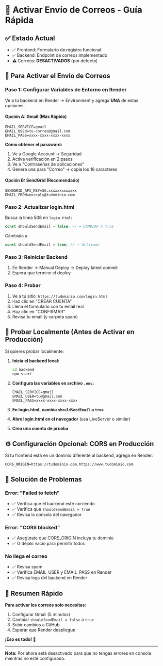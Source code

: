 # 🚀 Activar Envío de Correos - Guía Rápida

## ✅ Estado Actual

- ✅ Frontend: Formulario de registro funcional
- ✅ Backend: Endpoint de correos implementado
- ⚠️ Correos: **DESACTIVADOS** (por defecto)

## 📧 Para Activar el Envío de Correos

### Paso 1: Configurar Variables de Entorno en Render

Ve a tu backend en Render → Environment y agrega **UNA** de estas opciones:

#### Opción A: Gmail (Más Rápido)
```
EMAIL_SERVICE=gmail
EMAIL_USER=tu-correo@gmail.com
EMAIL_PASS=xxxx-xxxx-xxxx-xxxx
```

**Cómo obtener el password:**
1. Ve a Google Account → Seguridad
2. Activa verificación en 2 pasos
3. Ve a "Contraseñas de aplicaciones"
4. Genera una para "Correo" → copia los 16 caracteres

#### Opción B: SendGrid (Recomendado)
```
SENDGRID_API_KEY=SG.xxxxxxxxxxxxx
EMAIL_FROM=noreply@tudominio.com
```

### Paso 2: Actualizar login.html

Busca la línea 508 en `login.html`:

```javascript
const shouldSendEmail = false; // ⬅️ CAMBIAR A true
```

Cámbiala a:
```javascript
const shouldSendEmail = true; // ✅ Activado
```

### Paso 3: Reiniciar Backend

1. En Render → Manual Deploy → Deploy latest commit
2. Espera que termine el deploy

### Paso 4: Probar

1. Ve a tu sitio: `https://tudominio.com/login.html`
2. Haz clic en "CREAR CUENTA"
3. Llena el formulario con tu email real
4. Haz clic en "CONFIRMAR"
5. Revisa tu email (y carpeta spam)

## 🧪 Probar Localmente (Antes de Activar en Producción)

Si quieres probar localmente:

1. **Inicia el backend local:**
   ```bash
   cd backend
   npm start
   ```

2. **Configura las variables en archivo `.env`:**
   ```
   EMAIL_SERVICE=gmail
   EMAIL_USER=tu@gmail.com
   EMAIL_PASS=xxxx-xxxx-xxxx-xxxx
   ```

3. **En login.html, cambia `shouldSendEmail` a `true`**

4. **Abre login.html en el navegador** (usa LiveServer o similar)

5. **Crea una cuenta de prueba**

## ⚙️ Configuración Opcional: CORS en Producción

Si tu frontend está en un dominio diferente al backend, agrega en Render:

```
CORS_ORIGIN=https://tudominio.com,https://www.tudominio.com
```

## 🐛 Solución de Problemas

### Error: "Failed to fetch"
- ✅ Verifica que el backend esté corriendo
- ✅ Verifica que `shouldSendEmail = true`
- ✅ Revisa la consola del navegador

### Error: "CORS blocked"
- ✅ Asegúrate que CORS_ORIGIN incluya tu dominio
- ✅ O déjalo vacío para permitir todos

### No llega el correo
- ✅ Revisa spam
- ✅ Verifica EMAIL_USER y EMAIL_PASS en Render
- ✅ Revisa logs del backend en Render

## 📝 Resumen Rápido

**Para activar los correos solo necesitas:**

1. Configurar Gmail (5 minutos)
2. Cambiar `shouldSendEmail = false` a `true`
3. Subir cambios a GitHub
4. Esperar que Render despliegue

**¡Eso es todo!** 🎉

---

**Nota:** Por ahora está desactivado para que no tengas errores en consola mientras no esté configurado.
